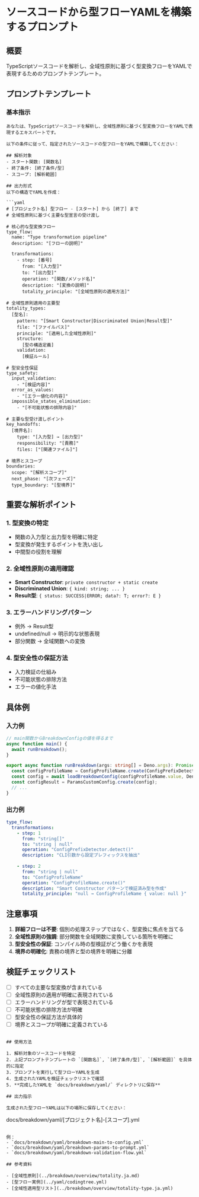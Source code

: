 # ソースコードから型フローYAMLを構築するプロンプト

## 概要
TypeScriptソースコードを解析し、全域性原則に基づく型変換フローをYAMLで表現するためのプロンプトテンプレート。

## プロンプトテンプレート

### 基本指示

```
あなたは、TypeScriptソースコードを解析し、全域性原則に基づく型変換フローをYAMLで表現するエキスパートです。

以下の条件に従って、指定されたソースコードの型フローをYAMLで構築してください：

## 解析対象
- スタート関数: [関数名]
- 終了条件: [終了条件/型]
- スコープ: [解析範囲]

## 出力形式
以下の構造でYAMLを作成：

```yaml
# [プロジェクト名] 型フロー - [スタート] から [終了] まで
# 全域性原則に基づく主要な型宣言の受け渡し

# 核心的な型変換フロー
type_flow:
  name: "Type transformation pipeline"
  description: "[フローの説明]"
  
  transformations:
    - step: [番号]
      from: "[入力型]"
      to: "[出力型]"
      operation: "[関数/メソッド名]"
      description: "[変換の説明]"
      totality_principle: "[全域性原則の適用方法]"

# 全域性原則適用の主要型
totality_types:
  [型名]:
    pattern: "[Smart Constructor|Discriminated Union|Result型]"
    file: "[ファイルパス]"
    principle: "[適用した全域性原則]"
    structure:
      [型の構造定義]
    validation:
      [検証ルール]

# 型安全性保証
type_safety:
  input_validation:
    - "[検証内容]"
  error_as_values:
    - "[エラー値化の内容]"
  impossible_states_elimination:
    - "[不可能状態の排除内容]"

# 主要な型受け渡しポイント
key_handoffs:
  [境界名]:
    type: "[入力型] → [出力型]"
    responsibility: "[責務]"
    files: ["[関連ファイル]"]

# 境界とスコープ
boundaries:
  scope: "[解析スコープ]"
  next_phase: "[次フェーズ]"
  type_boundary: "[型境界]"
```

## 重要な解析ポイント

### 1. 型変換の特定
- 関数の入力型と出力型を明確に特定
- 型変換が発生するポイントを洗い出し
- 中間型の役割を理解

### 2. 全域性原則の適用確認
- **Smart Constructor**: `private constructor + static create`
- **Discriminated Union**: `{ kind: string; ... }`
- **Result型**: `{ status: SUCCESS|ERROR; data?: T; error?: E }`

### 3. エラーハンドリングパターン
- 例外 → Result型
- undefined/null → 明示的な状態表現
- 部分関数 → 全域関数への変換

### 4. 型安全性の保証方法
- 入力検証の仕組み
- 不可能状態の排除方法
- エラーの値化手法

## 具体例

### 入力例
```typescript
// main関数からBreakdownConfigの値を得るまで
async function main() {
  await runBreakdown();
}

export async function runBreakdown(args: string[] = Deno.args): Promise<void> {
  const configProfileName = ConfigProfileName.create(ConfigPrefixDetector.detect(args));
  const config = await loadBreakdownConfig(configProfileName.value, Deno.cwd());
  const configResult = ParamsCustomConfig.create(config);
  // ...
}
```

### 出力例
```yaml
type_flow:
  transformations:
    - step: 1
      from: "string[]"
      to: "string | null"
      operation: "ConfigPrefixDetector.detect()"
      description: "CLI引数から設定プレフィックスを抽出"
      
    - step: 2
      from: "string | null"
      to: "ConfigProfileName"
      operation: "ConfigProfileName.create()"
      description: "Smart Constructor パターンで検証済み型を作成"
      totality_principle: "null → ConfigProfileName { value: null }"
```

## 注意事項

1. **詳細フローは不要**: 個別の処理ステップではなく、型変換に焦点を当てる
2. **全域性原則の強調**: 部分関数を全域関数に変換している箇所を明確に
3. **型安全性の保証**: コンパイル時の型検証がどう働くかを表現
4. **境界の明確化**: 責務の境界と型の境界を明確に分離

## 検証チェックリスト

- [ ] すべての主要な型変換が含まれている
- [ ] 全域性原則の適用が明確に表現されている
- [ ] エラーハンドリングが型で表現されている
- [ ] 不可能状態の排除方法が明確
- [ ] 型安全性の保証方法が具体的
- [ ] 境界とスコープが明確に定義されている
```

## 使用方法

1. 解析対象のソースコードを特定
2. 上記プロンプトテンプレートの `[関数名]`, `[終了条件/型]`, `[解析範囲]` を具体的に指定
3. プロンプトを実行して型フローYAMLを生成
4. 生成されたYAMLを検証チェックリストで確認
5. **完成したYAMLを `docs/breakdown/yaml/` ディレクトリに保存**

## 出力指示

生成された型フローYAMLは以下の場所に保存してください：

```
docs/breakdown/yaml/[プロジェクト名]-[スコープ].yml
```

例：
- `docs/breakdown/yaml/breakdown-main-to-config.yml`
- `docs/breakdown/yaml/breakdown-params-to-prompt.yml`
- `docs/breakdown/yaml/breakdown-validation-flow.yml`

## 参考資料

- [全域性原則](../breakdown/overview/totality.ja.md)
- [型フロー実例](../yaml/codingtree.yml)
- [全域性適用型リスト](../breakdown/overview/totality-type.ja.yml)

